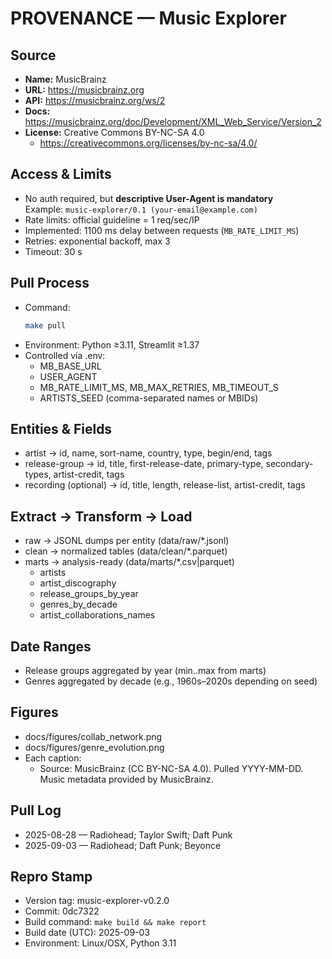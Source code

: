 # PROVENANCE — Music Explorer

## Source
- **Name:** MusicBrainz  
- **URL:** https://musicbrainz.org  
- **API:** https://musicbrainz.org/ws/2  
- **Docs:** https://musicbrainz.org/doc/Development/XML_Web_Service/Version_2  
- **License:** Creative Commons BY-NC-SA 4.0  
  - https://creativecommons.org/licenses/by-nc-sa/4.0/  

## Access & Limits
- No auth required, but **descriptive User-Agent is mandatory**  
  Example: `music-explorer/0.1 (your-email@example.com)`  
- Rate limits: official guideline = 1 req/sec/IP  
- Implemented: 1100 ms delay between requests (`MB_RATE_LIMIT_MS`)  
- Retries: exponential backoff, max 3  
- Timeout: 30 s  

## Pull Process
- Command:  
  ```bash
  make pull
- Environment: Python ≥3.11, Streamlit ≥1.37
- Controlled via .env:
    - MB_BASE_URL
    - USER_AGENT
    - MB_RATE_LIMIT_MS, MB_MAX_RETRIES, MB_TIMEOUT_S
    - ARTISTS_SEED (comma-separated names or MBIDs)

## Entities & Fields
- artist → id, name, sort-name, country, type, begin/end, tags
- release-group → id, title, first-release-date, primary-type, secondary-types, artist-credit, tags
- recording (optional) → id, title, length, release-list, artist-credit, tags

## Extract → Transform → Load
- raw → JSONL dumps per entity (data/raw/*.jsonl)
- clean → normalized tables (data/clean/*.parquet)
- marts → analysis-ready (data/marts/*.csv|parquet)
    - artists
    - artist_discography
    - release_groups_by_year
    - genres_by_decade
    - artist_collaborations_names

## Date Ranges
- Release groups aggregated by year (min..max from marts)
- Genres aggregated by decade (e.g., 1960s–2020s depending on seed)

## Figures
- docs/figures/collab_network.png
- docs/figures/genre_evolution.png
- Each caption:
    - Source: MusicBrainz (CC BY-NC-SA 4.0). Pulled YYYY-MM-DD. Music metadata provided by MusicBrainz.

## Pull Log
- 2025-08-28 — Radiohead; Taylor Swift; Daft Punk
- 2025-09-03 — Radiohead; Daft Punk; Beyonce

## Repro Stamp
- Version tag: music-explorer-v0.2.0
- Commit: 0dc7322
- Build command: `make build && make report`
- Build date (UTC): 2025-09-03
- Environment: Linux/OSX, Python 3.11